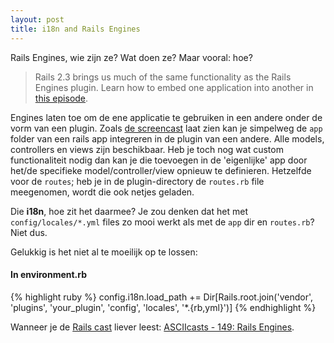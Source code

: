 ```yaml
---
layout: post
title: i18n and Rails Engines
---
```

Rails Engines, wie zijn ze? Wat doen ze? Maar vooral: hoe?

> Rails 2.3 brings us much of the same functionality as the Rails Engines plugin. Learn how to embed one application into another in [this episode](http://railscasts.com/episodes/149-rails-engines).

Engines laten toe om de ene applicatie te gebruiken in een andere onder de vorm van een plugin. Zoals [de screencast](http://railscasts.com/episodes/149-rails-engines) laat zien kan je simpelweg de `app` folder van een rails app integreren in de plugin van een andere. Alle models, controllers en views zijn beschikbaar. Heb je toch nog wat custom functionaliteit nodig dan kan je die toevoegen in de 'eigenlijke' app door het/de specifieke model/controller/view opnieuw te definieren. Hetzelfde voor de `routes`; heb je in de plugin-directory de `routes.rb` file meegenomen, wordt die ook netjes geladen.

Die **i18n**, hoe zit het daarmee? Je zou denken dat het met `config/locales/*.yml` files zo mooi werkt als met de `app` dir en `routes.rb`? Niet dus.

Gelukkig is het niet al te moeilijk op te lossen:

#### In environment.rb

{% highlight ruby %}
config.i18n.load_path += Dir[Rails.root.join('vendor', 'plugins', 'your_plugin', 'config', 'locales', '*.{rb,yml}')]
{% endhighlight %}

Wanneer je de [Rails cast](http://railscasts.com/episodes/149-rails-engines) liever leest: [ASCIIcasts - 149: Rails Engines](http://asciicasts.com/episodes/149-rails-engines).
